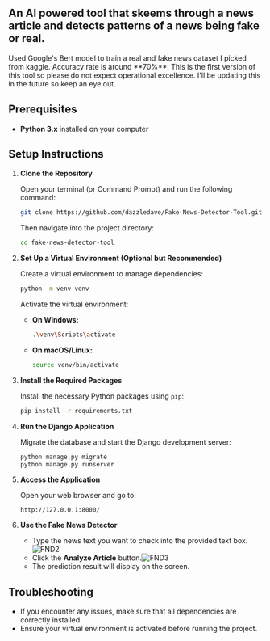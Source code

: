 <h2>An AI powered tool that skeems through a news article and detects patterns of a news being fake or real.</h2>
<p>Used Google's Bert model to train a  real and fake news dataset I picked from kaggle. Accuracy rate is around **70%**. This is the first version of this tool so please do not expect operational excellence. I'll be updating this in the future so keep an eye out.</p>

## Prerequisites

- **Python 3.x** installed on your computer

## Setup Instructions

1. **Clone the Repository**

   Open your terminal (or Command Prompt) and run the following command:

   ```bash
   git clone https://github.com/dazzledave/Fake-News-Detector-Tool.git
   ```

   Then navigate into the project directory:

   ```bash
   cd fake-news-detector-tool
   ```

2. **Set Up a Virtual Environment (Optional but Recommended)**

   Create a virtual environment to manage dependencies:

   ```bash
   python -m venv venv
   ```

   Activate the virtual environment:

   - **On Windows:**
     ```bash
     .\venv\Scripts\activate
     ```
   - **On macOS/Linux:**
     ```bash
     source venv/bin/activate
     ```

3. **Install the Required Packages**

   Install the necessary Python packages using `pip`:

   ```bash
   pip install -r requirements.txt
   ```

4. **Run the Django Application**

   Migrate the database and start the Django development server:

   ```bash
   python manage.py migrate
   python manage.py runserver
   ```

5. **Access the Application**

   Open your web browser and go to:

   ```
   http://127.0.0.1:8000/
   ```

6. **Use the Fake News Detector**

   - Type the news text you want to check into the provided text box.
![FND2](https://github.com/user-attachments/assets/f5d3e44b-563a-45b7-b767-30e7ab6023f2)
   - Click the **Analyze Article** button.![FND3](https://github.com/user-attachments/assets/9c73da51-b402-4a18-a0e0-02fc0132f03f)
   - The prediction result will display on the screen.


## Troubleshooting

- If you encounter any issues, make sure that all dependencies are correctly installed.
- Ensure your virtual environment is activated before running the project.

